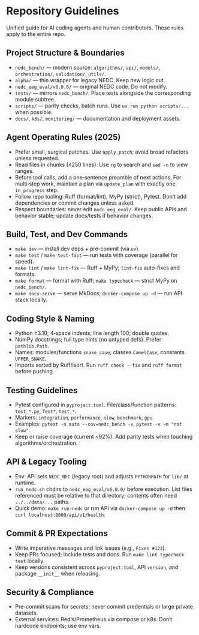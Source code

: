 # Repository Guidelines

Unified guide for AI coding agents and human contributors. These rules apply to the entire repo.

## Project Structure & Boundaries
- `nedc_bench/` — modern source: `algorithms/`, `api/`, `models/`, `orchestration/`, `validation/`, `utils/`.
- `alpha/` — thin wrapper for legacy NEDC. Keep new logic out.
- `nedc_eeg_eval/v6.0.0/` — original NEDC code. Do not modify.
- `tests/` — mirrors `nedc_bench/`. Place tests alongside the corresponding module subtree.
- `scripts/` — parity checks, batch runs. Use `uv run python scripts/...` when possible.
- `docs/`, `k8s/`, `monitoring/` — documentation and deployment assets.

## Agent Operating Rules (2025)
- Prefer small, surgical patches. Use `apply_patch`; avoid broad refactors unless requested.
- Read files in chunks (≤250 lines). Use `rg` to search and `sed -n` to view ranges.
- Before tool calls, add a one‑sentence preamble of next actions. For multi‑step work, maintain a plan via `update_plan` with exactly one `in_progress` step.
- Follow repo tooling: Ruff (format/lint), MyPy (strict), Pytest. Don’t add dependencies or commit changes unless asked.
- Respect boundaries: never edit `nedc_eeg_eval/`. Keep public APIs and behavior stable; update docs/tests if behavior changes.

## Build, Test, and Dev Commands
- `make dev` — install dev deps + pre-commit (via `uv`).
- `make test` / `make test-fast` — run tests with coverage (parallel for speed).
- `make lint` / `make lint-fix` — Ruff + MyPy; `lint-fix` auto-fixes and formats.
- `make format` — format with Ruff; `make typecheck` — strict MyPy on `nedc_bench/`.
- `make docs-serve` — serve MkDocs; `docker-compose up -d` — run API stack locally.

## Coding Style & Naming
- Python ≥3.10; 4‑space indents; line length 100; double quotes.
- NumPy docstrings; full type hints (no untyped defs). Prefer `pathlib.Path`.
- Names: modules/functions `snake_case`; classes `CamelCase`; constants `UPPER_SNAKE`.
- Imports sorted by Ruff/isort. Run `ruff check --fix` and `ruff format` before pushing.

## Testing Guidelines
- Pytest configured in `pyproject.toml`. File/class/function patterns: `test_*.py`, `Test*`, `test_*`.
- Markers: `integration`, `performance`, `slow`, `benchmark`, `gpu`.
- Examples: `pytest -n auto --cov=nedc_bench -v`, `pytest -v -m "not slow"`.
- Keep or raise coverage (current ~92%). Add parity tests when touching algorithms/orchestration.

## API & Legacy Tooling
- Env: API sets `NEDC_NFC` (legacy root) and adjusts `PYTHONPATH` for `lib/` at runtime.
- `run_nedc.sh` chdirs to `nedc_eeg_eval/v6.0.0/` before execution. List files referenced must be relative to that directory; contents often need `../../data/...` paths.
- Quick demo: `make run-nedc` or run API via `docker-compose up -d` then `curl localhost:8000/api/v1/health`.

## Commit & PR Expectations
- Write imperative messages and link issues (e.g., `Fixes #123`).
- Keep PRs focused; include tests and docs. Run `make lint typecheck test` locally.
- Keep versions consistent across `pyproject.toml`, API `version`, and package `__init__` when releasing.

## Security & Compliance
- Pre-commit scans for secrets; never commit credentials or large private datasets.
- External services: Redis/Prometheus via compose or k8s. Don’t hardcode endpoints; use env vars.
